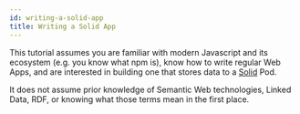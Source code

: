 ```yaml
---
id: writing-a-solid-app
title: Writing a Solid App
---
```


This tutorial assumes you are familiar with modern Javascript and its ecosystem (e.g. you know what
npm is), know how to write regular Web Apps, and are interested in building one that stores data to
a [Solid](https://solidproject.org/) Pod.

It does not assume prior knowledge of
Semantic Web technologies, Linked Data, RDF, or knowing what those terms mean in the first place.
